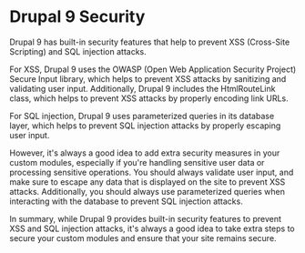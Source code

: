 # Drupal 9 Security

Drupal 9 has built-in security features that help to prevent XSS (Cross-Site Scripting) and SQL injection attacks.

For XSS, Drupal 9 uses the OWASP (Open Web Application Security Project) Secure Input library, which helps to prevent XSS attacks by sanitizing and validating user input. Additionally, Drupal 9 includes the HtmlRouteLink class, which helps to prevent XSS attacks by properly encoding link URLs.

For SQL injection, Drupal 9 uses parameterized queries in its database layer, which helps to prevent SQL injection attacks by properly escaping user input.

However, it's always a good idea to add extra security measures in your custom modules, especially if you're handling sensitive user data or processing sensitive operations. You should always validate user input, and make sure to escape any data that is displayed on the site to prevent XSS attacks. Additionally, you should always use parameterized queries when interacting with the database to prevent SQL injection attacks.

In summary, while Drupal 9 provides built-in security features to prevent XSS and SQL injection attacks, it's always a good idea to take extra steps to secure your custom modules and ensure that your site remains secure.